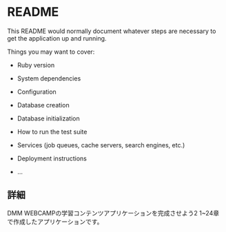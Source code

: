 # README

This README would normally document whatever steps are necessary to get the
application up and running.

Things you may want to cover:

* Ruby version

* System dependencies

* Configuration

* Database creation

* Database initialization

* How to run the test suite

* Services (job queues, cache servers, search engines, etc.)

* Deployment instructions

* ...

## 詳細
DMM WEBCAMPの学習コンテンツアプリケーションを完成させよう2 1~24章で作成したアプリケーションです。
